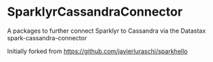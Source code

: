 # SparklyrCassandraConnector
A packages to further connect Sparklyr to Cassandra via the Datastax spark-cassandra-connector

Initially forked from https://github.com/javierluraschi/sparkhello
